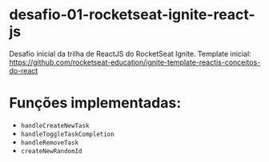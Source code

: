 # desafio-01-rocketseat-ignite-react-js
Desafio inicial da trilha de ReactJS do RocketSeat Ignite. Template inicial: https://github.com/rocketseat-education/ignite-template-reactjs-conceitos-do-react

# Funções implementadas:
- <code>handleCreateNewTask</code>
- <code>handleToggleTaskCompletion</code>
- <code>handleRemoveTask</code>
- <code>createNewRandomId</code>
